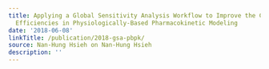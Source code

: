 ```yaml
---
title: Applying a Global Sensitivity Analysis Workflow to Improve the Computational
  Efficiencies in Physiologically-Based Pharmacokinetic Modeling
date: '2018-06-08'
linkTitle: /publication/2018-gsa-pbpk/
source: Nan-Hung Hsieh on Nan-Hung Hsieh
description: ''
---
```

